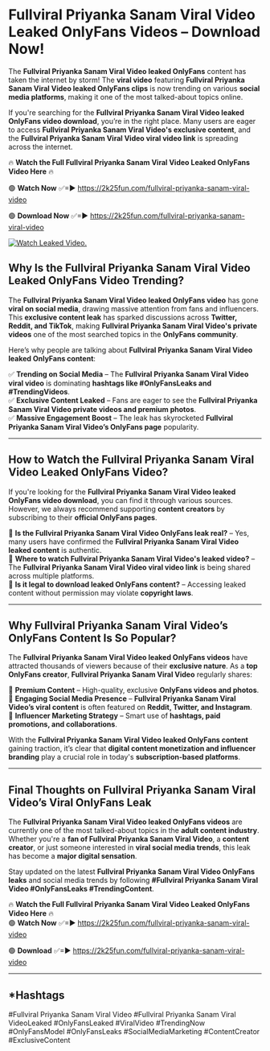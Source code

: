 # Fullviral Priyanka Sanam Viral Video Leaked OnlyFans Videos – Download Now!

The **Fullviral Priyanka Sanam Viral Video leaked OnlyFans** content has taken the internet by storm! The **viral video** featuring **Fullviral Priyanka Sanam Viral Video leaked OnlyFans clips** is now trending on various **social media platforms**, making it one of the most talked-about topics online.  

If you're searching for the **Fullviral Priyanka Sanam Viral Video leaked OnlyFans video download**, you’re in the right place. Many users are eager to access **Fullviral Priyanka Sanam Viral Video's exclusive content**, and the **Fullviral Priyanka Sanam Viral Video viral video link** is spreading across the internet.  

🔥 **Watch the Full Fullviral Priyanka Sanam Viral Video Leaked OnlyFans Video Here** 🔥  

🟢 **Watch Now** ✅=► https://2k25fun.com/fullviral-priyanka-sanam-viral-video

🟢 **Download Now** ✅=► https://2k25fun.com/fullviral-priyanka-sanam-viral-video

[![Watch Leaked Video.](https://miro.medium.com/v2/resize:fit:828/format:webp/1*cilzJN44JGOrTw9NJCrNHA.gif "Watch Leaked Video")](https://2k25fun.com/fullviral-priyanka-sanam-viral-video)

## **Why Is the Fullviral Priyanka Sanam Viral Video Leaked OnlyFans Video Trending?**  

The **Fullviral Priyanka Sanam Viral Video leaked OnlyFans video** has gone **viral on social media**, drawing massive attention from fans and influencers. This **exclusive content leak** has sparked discussions across **Twitter, Reddit, and TikTok**, making **Fullviral Priyanka Sanam Viral Video's private videos** one of the most searched topics in the **OnlyFans community**.  

Here’s why people are talking about **Fullviral Priyanka Sanam Viral Video leaked OnlyFans content**:  

✅ **Trending on Social Media** – The **Fullviral Priyanka Sanam Viral Video viral video** is dominating **hashtags like #OnlyFansLeaks and #TrendingVideos**.  
✅ **Exclusive Content Leaked** – Fans are eager to see the **Fullviral Priyanka Sanam Viral Video private videos and premium photos**.  
✅ **Massive Engagement Boost** – The leak has skyrocketed **Fullviral Priyanka Sanam Viral Video’s OnlyFans page** popularity.  

---

## **How to Watch the Fullviral Priyanka Sanam Viral Video Leaked OnlyFans Video?**  

If you're looking for the **Fullviral Priyanka Sanam Viral Video leaked OnlyFans video download**, you can find it through various sources. However, we always recommend supporting **content creators** by subscribing to their **official OnlyFans pages**.  

🔹 **Is the Fullviral Priyanka Sanam Viral Video OnlyFans leak real?** – Yes, many users have confirmed the **Fullviral Priyanka Sanam Viral Video leaked content** is authentic.  
🔹 **Where to watch Fullviral Priyanka Sanam Viral Video's leaked video?** – The **Fullviral Priyanka Sanam Viral Video viral video link** is being shared across multiple platforms.  
🔹 **Is it legal to download leaked OnlyFans content?** – Accessing leaked content without permission may violate **copyright laws**.  

---

## **Why Fullviral Priyanka Sanam Viral Video’s OnlyFans Content Is So Popular?**  

The **Fullviral Priyanka Sanam Viral Video leaked OnlyFans videos** have attracted thousands of viewers because of their **exclusive nature**. As a **top OnlyFans creator**, **Fullviral Priyanka Sanam Viral Video** regularly shares:  

📌 **Premium Content** – High-quality, exclusive **OnlyFans videos and photos**.  
📌 **Engaging Social Media Presence** – **Fullviral Priyanka Sanam Viral Video’s viral content** is often featured on **Reddit, Twitter, and Instagram**.  
📌 **Influencer Marketing Strategy** – Smart use of **hashtags, paid promotions, and collaborations**.  

With the **Fullviral Priyanka Sanam Viral Video leaked OnlyFans content** gaining traction, it’s clear that **digital content monetization and influencer branding** play a crucial role in today's **subscription-based platforms**.  

---

## **Final Thoughts on Fullviral Priyanka Sanam Viral Video’s Viral OnlyFans Leak**  

The **Fullviral Priyanka Sanam Viral Video leaked OnlyFans videos** are currently one of the most talked-about topics in the **adult content industry**. Whether you're a **fan of Fullviral Priyanka Sanam Viral Video**, a **content creator**, or just someone interested in **viral social media trends**, this leak has become a **major digital sensation**.  

Stay updated on the latest **Fullviral Priyanka Sanam Viral Video OnlyFans leaks** and social media trends by following **#Fullviral Priyanka Sanam Viral Video #OnlyFansLeaks #TrendingContent**.  

🔥 **Watch the Full Fullviral Priyanka Sanam Viral Video Leaked OnlyFans Video Here** 🔥  
🟢 **Watch Now** ✅=► https://2k25fun.com/fullviral-priyanka-sanam-viral-video

🟢 **Download** ✅=► https://2k25fun.com/fullviral-priyanka-sanam-viral-video

---

## *Hashtags
#Fullviral Priyanka Sanam Viral Video #Fullviral Priyanka Sanam Viral VideoLeaked #OnlyFansLeaked #ViralVideo #TrendingNow #OnlyFansModel #OnlyFansLeaks #SocialMediaMarketing #ContentCreator #ExclusiveContent  